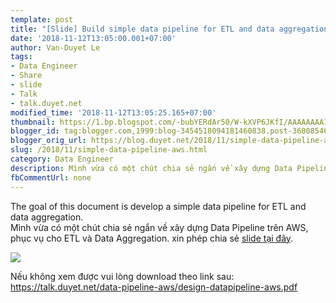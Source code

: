 ```yaml
---
template: post
title: "[Slide] Build simple data pipeline for ETL and data aggregation on AWS"
date: '2018-11-12T13:05:00.001+07:00'
author: Van-Duyet Le
tags:
- Data Engineer
- Share
- slide
- Talk
- talk.duyet.net
modified_time: '2018-11-12T13:05:25.165+07:00'
thumbnail: https://1.bp.blogspot.com/-bubYERdAr50/W-kXVP6JKfI/AAAAAAAA1Ic/nvICF9mhxEMxkpqhySrjxllUfuAdu2nZQCLcBGAs/s1600/Screen%2BShot%2B2018-11-12%2Bat%2B1.01.31%2BPM.png
blogger_id: tag:blogger.com,1999:blog-3454518094181460838.post-3600854649727287083
blogger_orig_url: https://blog.duyet.net/2018/11/simple-data-pipeline-aws.html
slug: /2018/11/simple-data-pipeline-aws.html
category: Data Engineer
description: Mình vừa có một chút chia sẻ ngắn về xây dựng Data Pipeline trên AWS, phục vụ cho ETL và Data Aggregation. 
fbCommentUrl: none
---
```


The goal of this document is develop a simple data pipeline for ETL and data aggregation.  
Mình vừa có một chút chia sẻ ngắn về xây dựng Data Pipeline trên AWS, phục vụ cho ETL và Data Aggregation. xin phép chia sẻ [slide tại đây](https://goo.gl/pwqt4F).

[![](https://1.bp.blogspot.com/-bubYERdAr50/W-kXVP6JKfI/AAAAAAAA1Ic/nvICF9mhxEMxkpqhySrjxllUfuAdu2nZQCLcBGAs/s1600/Screen%2BShot%2B2018-11-12%2Bat%2B1.01.31%2BPM.png)](https://goo.gl/pwqt4F)


Nếu không xem được vui lòng download theo link sau: https://talk.duyet.net/data-pipeline-aws/design-datapipeline-aws.pdf